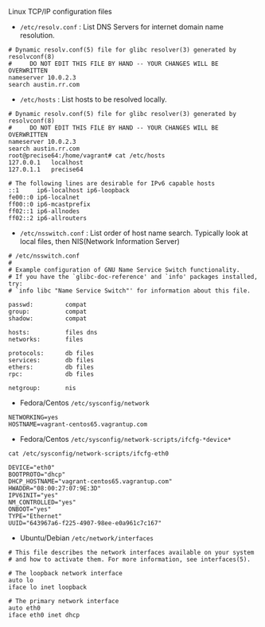 Linux TCP/IP configuration files

* `/etc/resolv.conf` : List DNS Servers for internet domain name resolution.

```
# Dynamic resolv.conf(5) file for glibc resolver(3) generated by resolvconf(8)
#     DO NOT EDIT THIS FILE BY HAND -- YOUR CHANGES WILL BE OVERWRITTEN
nameserver 10.0.2.3
search austin.rr.com

```

* `/etc/hosts` : List hosts to be resolved locally.

```
# Dynamic resolv.conf(5) file for glibc resolver(3) generated by resolvconf(8)
#     DO NOT EDIT THIS FILE BY HAND -- YOUR CHANGES WILL BE OVERWRITTEN
nameserver 10.0.2.3
search austin.rr.com
root@precise64:/home/vagrant# cat /etc/hosts
127.0.0.1   localhost
127.0.1.1   precise64

# The following lines are desirable for IPv6 capable hosts
::1     ip6-localhost ip6-loopback
fe00::0 ip6-localnet
ff00::0 ip6-mcastprefix
ff02::1 ip6-allnodes
ff02::2 ip6-allrouters
```

* `/etc/nsswitch.conf` : List order of host name search. Typically look at local files, then NIS(Network Information Server)
```
# /etc/nsswitch.conf
#
# Example configuration of GNU Name Service Switch functionality.
# If you have the `glibc-doc-reference' and `info' packages installed, try:
# `info libc "Name Service Switch"' for information about this file.

passwd:         compat
group:          compat
shadow:         compat

hosts:          files dns
networks:       files

protocols:      db files
services:       db files
ethers:         db files
rpc:            db files

netgroup:       nis
```

* Fedora/Centos `/etc/sysconfig/network`
```
NETWORKING=yes
HOSTNAME=vagrant-centos65.vagrantup.com
```

* Fedora/Centos `/etc/sysconfig/network-scripts/ifcfg-*device*`
```
cat /etc/sysconfig/network-scripts/ifcfg-eth0

DEVICE="eth0"
BOOTPROTO="dhcp"
DHCP_HOSTNAME="vagrant-centos65.vagrantup.com"
HWADDR="08:00:27:07:9E:3D"
IPV6INIT="yes"
NM_CONTROLLED="yes"
ONBOOT="yes"
TYPE="Ethernet"
UUID="643967a6-f225-4907-98ee-e0a961c7c167"
```

* Ubuntu/Debian `/etc/network/interfaces`
```
# This file describes the network interfaces available on your system
# and how to activate them. For more information, see interfaces(5).

# The loopback network interface
auto lo
iface lo inet loopback

# The primary network interface
auto eth0
iface eth0 inet dhcp
```
